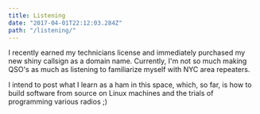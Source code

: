 ```yaml
---
title: Listening
date: "2017-04-01T22:12:03.284Z"
path: "/listening/"
---
```


I recently earned my technicians license and immediately purchased my new shiny callsign as a domain name. Currently, I'm not so much making QSO's as much as listening to familiarize myself with NYC area repeaters.

I intend to post what I learn as a ham in this space, which, so far, is how to build software from source on Linux machines and the trials of programming various radios ;)


